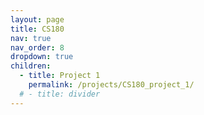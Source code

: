 ```yaml
---
layout: page
title: CS180
nav: true
nav_order: 8
dropdown: true
children:
  - title: Project 1
    permalink: /projects/CS180_project_1/
  # - title: divider
---
```

